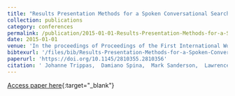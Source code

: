 ```yaml
---
title: "Results Presentation Methods for a Spoken Conversational Search System"
collection: publications
category: conferences
permalink: /publication/2015-01-01-Results-Presentation-Methods-for-a-Spoken-Conversational-Search-System
date: 2015-01-01
venue: 'In the proceedings of Proceedings of the First International Workshop on Novel Web Search Interfaces and Systems, NWSearch 2015, Melbourne, Australia, October 23, 2015'
bibtexurl: '/files/bib/Results-Presentation-Methods-for-a-Spoken-Conversational-Search-System.bib'
paperurl: 'https://doi.org/10.1145/2810355.2810356'
citation: ' Johanne Trippas,  Damiano Spina,  Mark Sanderson,  Lawrence Cavedon, &quot;Results Presentation Methods for a Spoken Conversational Search System.&quot; In the proceedings of Proceedings of the First International Workshop on Novel Web Search Interfaces and Systems, NWSearch 2015, Melbourne, Australia, October 23, 2015, 2015.'
---
```

[Access paper here](https://doi.org/10.1145/2810355.2810356){:target="_blank"}
